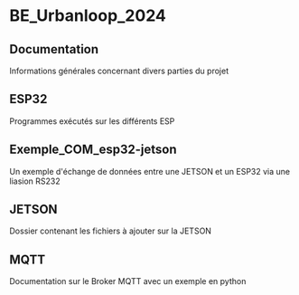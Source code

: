 # BE_Urbanloop_2024

## Documentation

Informations générales concernant divers parties du projet

## ESP32

Programmes exécutés sur les différents ESP

## Exemple_COM_esp32-jetson

Un exemple d'échange de données entre une JETSON et un ESP32 via une liasion RS232

## JETSON

Dossier contenant les fichiers à ajouter sur la JETSON

## MQTT

Documentation sur le Broker MQTT avec un exemple en python